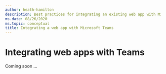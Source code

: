 ```yaml
---
author: heath-hamilton
description: Best practices for integrating an existing web app with Microsoft Teams
ms.date: 08/26/2020
ms.topic: conceptual
title: Integrating a web app with Microsoft Teams
---
```

# Integrating web apps with Teams

Coming soon ...
